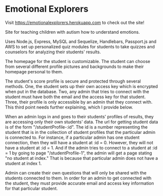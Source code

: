 # Emotional Explorers

Visit https://emotionalexplorers.herokuapp.com to check out the site!

Site for teaching children with autism how to understand emotions.

Uses Node.js, Express, MySQL and Sequelize, Handlebars, Passport.js and AWS to set up personalized quiz modules for students to take quizzes and counselors for analyzing their students' results.

The homepage for the student is customizable. The student can choose from several different profile pictures and backgrounds to make their homepage personal to them.

The student's score profile is secure and protected through several methods. One, the student sets up their own access key which is encrypted when put in the database. Two, any admin that tries to connect with the student must have both the email and the access key for that student.  Three, their profile is only accessible by an admin that they connect with. This third point needs further explaining, which I provide below.

When an admin logs in and goes to their students' profiles of results, they are accessing only their own students' data.  The url for getting student data is of the form "/studentProfile-:id". The id is a number representing the student that is in the collection of student profiles that the particular admin is connected to. For instance, if a particular admin has one student connection, then they will have a student at :id = 0. However, they will not have a student at :id = 1. And if the admin tries to connect to a student at :id = 1 by going to page "/studentProfile-1", the admin will get a page stating "no student at index." That is because that particular admin does not have a student at index 1.  

Admin can create their own questions that will only be shared with the students connected to them. In order for an admin to get connected with the student, they must provide accurate email and access key information for that particular student.
